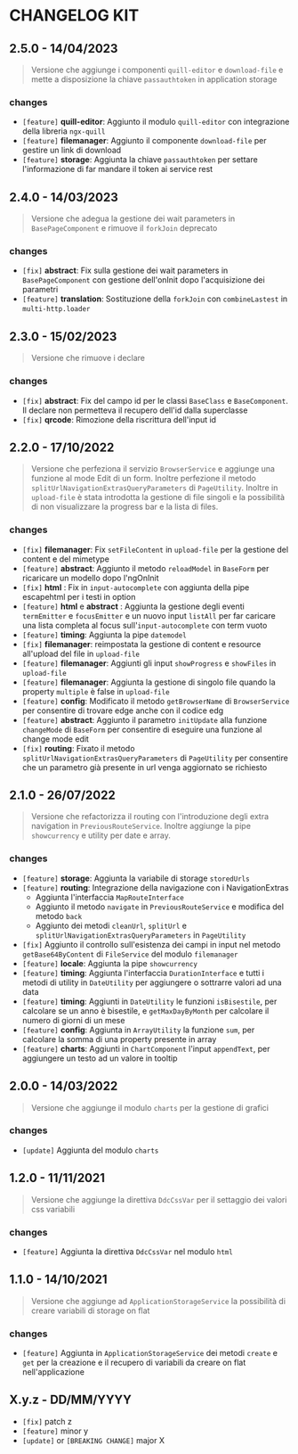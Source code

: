 # CHANGELOG KIT

## 2.5.0 - 14/04/2023

> Versione che aggiunge i componenti `quill-editor` e `download-file` e mette a disposizione la chiave `passauthtoken` in application storage

### changes

- `[feature]` **quill-editor**: Aggiunto il modulo `quill-editor` con integrazione della libreria `ngx-quill`
- `[feature]` **filemanager**: Aggiunto il componente `download-file` per gestire un link di download
- `[feature]` **storage**: Aggiunta la chiave `passauthtoken` per settare l'informazione di far mandare il token ai service rest

## 2.4.0 - 14/03/2023

> Versione che adegua la gestione dei wait parameters in `BasePageComponent` e rimuove il `forkJoin` deprecato

### changes

- `[fix]` **abstract**: Fix sulla gestione dei wait parameters in `BasePageComponent` con gestione dell'onInit dopo l'acquisizione dei parametri
- `[feature]` **translation**: Sostituzione della `forkJoin` con `combineLastest` in `multi-http.loader`

## 2.3.0 - 15/02/2023

> Versione che rimuove i declare

### changes

- `[fix]` **abstract**: Fix del campo id per le classi `BaseClass` e `BaseComponent`. Il declare non permetteva il recupero dell'id dalla superclasse
- `[fix]` **qrcode**: Rimozione della riscrittura dell'input id

## 2.2.0 - 17/10/2022

> Versione che perfeziona il servizio `BrowserService` e aggiunge una funzione al mode Edit di un form.
> Inoltre perfezione il metodo `splitUrlNavigationExtrasQueryParameters` di `PageUtility`.
> Inoltre in `upload-file` è stata introdotta la gestione di file singoli e la possibilità di non visualizzare la progress bar e la lista di files.

### changes

- `[fix]` **filemanager**: Fix `setFileContent` in `upload-file` per la gestione del content e del mimetype
- `[feature]` **abstract**: Aggiunto il metodo `reloadModel` in `BaseForm` per ricaricare un modello dopo l'ngOnInit
- `[fix]` **html** : Fix in `input-autocomplete` con aggiunta della pipe escapehtml per i testi in option
- `[feature]` **html** e **abstract** : Aggiunta la gestione degli eventi `termEmitter` e `focusEmitter` e un nuovo input `listAll` per far caricare una lista completa al focus sull'`input-autocomplete` con term vuoto
- `[feature]` **timing**: Aggiunta la pipe `datemodel`
- `[fix]` **filemanager**: reimpostata la gestione di content e resource all'upload del file in `upload-file`
- `[feature]` **filemanager**: Aggiunti gli input `showProgress` e `showFiles` in `upload-file`
- `[feature]` **filemanager**: Aggiunta la gestione di singolo file quando la property `multiple` è false in `upload-file`
- `[feature]` **config**: Modificato il metodo `getBrowserName` di `BrowserService` per consentire di trovare edge anche con il codice edg
- `[feature]` **abstract**: Aggiunto il parametro `initUpdate` alla funzione `changeMode` di `BaseForm` per consentire di eseguire una funzione al change mode edit
- `[fix]` **routing**: Fixato il metodo `splitUrlNavigationExtrasQueryParameters` di `PageUtility` per consentire che un parametro già presente in url venga aggiornato se richiesto

## 2.1.0 - 26/07/2022

> Versione che refactorizza il routing con l'introduzione degli extra navigation in `PreviousRouteService`. Inoltre aggiunge la pipe `showcurrency` e utility per date e array.

### changes

- `[feature]` **storage**: Aggiunta la variabile di storage `storedUrls`
- `[feature]` **routing**: Integrazione della navigazione con i NavigationExtras
  - Aggiunta l'interfaccia `MapRouteInterface`
  - Aggiunto il metodo `navigate` in `PreviousRouteService` e modifica del metodo `back`
  - Aggiunto dei metodi `cleanUrl`, `splitUrl` e `splitUrlNavigationExtrasQueryParameters` in `PageUtility`
- `[fix]` Aggiunto il controllo sull'esistenza dei campi in input nel metodo `getBase64ByContent` di `FileService` del modulo `filemanager`
- `[feature]` **locale**: Aggiunta la pipe `showcurrency`
- `[feature]` **timing**: Aggiunta l'interfaccia `DurationInterface` e tutti i metodi di utility in `DateUtility` per aggiungere o sottrarre valori ad una data
- `[feature]` **timing**: Aggiunti in `DateUtility` le funzioni `isBisestile`, per calcolare se un anno è bisestile, e `getMaxDayByMonth` per calcolare il numero di giorni di un mese
- `[feature]` **config**: Aggiunta in `ArrayUtility` la funzione `sum`, per calcolare la somma di una property presente in array
- `[feature]` **charts**: Aggiunti in `ChartComponent` l'input `appendText`, per aggiungere un testo ad un valore in tooltip

## 2.0.0 - 14/03/2022

> Versione che aggiunge il modulo `charts` per la gestione di grafici

### changes

- `[update]` Aggiunta del modulo `charts`

## 1.2.0 - 11/11/2021

> Versione che aggiunge la direttiva `DdcCssVar` per il settaggio dei valori css variabili

### changes

- `[feature]` Aggiunta la direttiva `DdcCssVar` nel modulo `html`

## 1.1.0 - 14/10/2021

> Versione che aggiunge ad `ApplicationStorageService` la possibilità di creare variabili di storage on flat

### changes

- `[feature]` Aggiunta in `ApplicationStorageService` dei metodi `create` e `get` per la creazione e il recupero di variabili da creare on flat nell'applicazione

## X.y.z - DD/MM/YYYY

- `[fix]` patch z
- `[feature]` minor y
- `[update]` or `[BREAKING CHANGE]` major X
